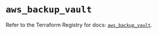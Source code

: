 # `aws_backup_vault`

Refer to the Terraform Registry for docs: [`aws_backup_vault`](https://registry.terraform.io/providers/hashicorp/aws/6.14.1/docs/resources/backup_vault).
